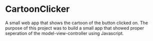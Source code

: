 # CartoonClicker
A small web app that shows the cartoon of the button clicked on. The purpose of this project was to build a small app that showed proper seperation of the model-view-controller using Javascript.
